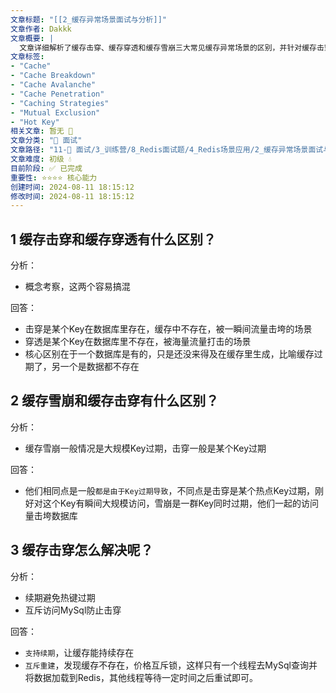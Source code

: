 ```yaml
---
文章标题: "[[2_缓存异常场景面试与分析]]" 
文章作者: Dakkk
文章概要: |
  文章详细解析了缓存击穿、缓存穿透和缓存雪崩三大常见缓存异常场景的区别，并针对缓存击穿提供了续期和互斥重建两种解决方案，旨在帮助读者理解并应对高并发下可能出现的缓存问题。
文章标签:
- "Cache"
- "Cache Breakdown"
- "Cache Avalanche"
- "Cache Penetration"
- "Caching Strategies"
- "Mutual Exclusion"
- "Hot Key"
相关文章: 暂无 🤷
文章分类: "🎉 面试"
文章路径: "11-🎉 面试/3_训练营/8_Redis面试题/4_Redis场景应用/2_缓存异常场景面试与分析.md"
文章难度: 初级 💧
目前阶段: ✅ 已完成
重要性: ⭐⭐⭐⭐ 核心能力
创建时间: 2024-08-11 18:15:12
修改时间: 2024-08-11 18:15:12
---
```


## 1 缓存击穿和缓存穿透有什么区别？

分析：
- 概念考察，这两个容易搞混

回答：
- 击穿是某个Key在数据库里存在，缓存中不存在，被一瞬间流量击垮的场景
- 穿透是某个Key在数据库里不存在，被海量流量打击的场景
- 核心区别在于一个数据库是有的，只是还没来得及在缓存里生成，比喻缓存过期了，另一个是数据都不存在
## 2 缓存雪崩和缓存击穿有什么区别？

分析：
- 缓存雪崩一般情况是大规模Key过期，击穿一般是某个Key过期

回答：
- 他们相同点是一般`都是由于Key过期导致`，不同点是击穿是某个热点Key过期，刚好对这个Key有瞬间大规模访问，雪崩是一群Key同时过期，他们一起的访问量击垮数据库

## 3 缓存击穿怎么解决呢？

分析：
- 续期避免热键过期
- 互斥访问MySql防止击穿

回答：
- `支持续期`，让缓存能持续存在
- `互斥重建`，发现缓存不存在，价格互斥锁，这样只有一个线程去MySql查询并将数据加载到Redis，其他线程等待一定时间之后重试即可。